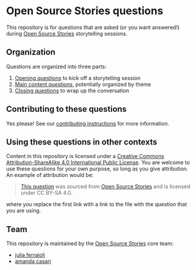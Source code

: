 # Open Source Stories questions

This repository is for questions that are asked (or you want answered!) during [Open Source Stories](https://www.opensourcestories.org/) storytelling sessions.

## Organization

Questions are organized into three parts:

1. [Opening questions](opening.md) to kick off a storytelling session
1. [Main content questions](main.md), potentially organized by theme
1. [Closing questions](closing.md) to wrap up the conversation

## Contributing to these questions

Yes please! See our [contributing instructions](CONTRIBUTING.md) for more information.

## Using these questions in other contexts

Content in this repository is licensed under a [Creative Commons Attribution-ShareAlike 4.0 International Public License](LICENSE). You are welcome to use these questions for your own purpose, so long as you give attribution. An example of attribution would be:

> [This question](https://github.com/opensourcestories/story-questions/blob/main/opening.md) was sourced from [Open Source Stories](https://www.opensourcestories.org/) and is licensed under CC BY-SA 4.0.

where you replace the first link with a link to the file with the question that you are using.

## Team

This repository is maintained by the [Open Source Stories](https://github.com/opensourcestories) core team:

* [julia ferraioli](https://github.com/juliaferraioli)
* [amanda casari](https://github.com/amcasari)